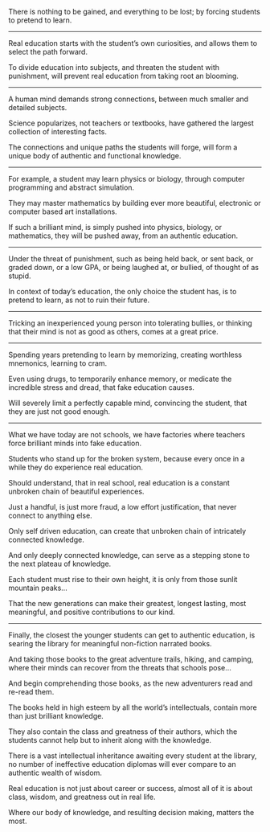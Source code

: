 There is nothing to be gained,
and everything to be lost; by forcing students to pretend to learn.

---

Real education starts with the student’s own curiosities,
and allows them to select the path forward.

To divide education into subjects, and threaten the student with punishment,
will prevent real education from taking root an blooming.

---

A human mind demands strong connections,
between much smaller and detailed subjects.

Science popularizes, not teachers or textbooks,
have gathered the largest collection of interesting facts.

The connections and unique paths the students will forge,
will form a unique body of authentic and functional knowledge.

---

For example, a student may learn physics or biology,
through computer programming and abstract simulation.

They may master mathematics by building ever more beautiful,
electronic or computer based art installations.

If such a brilliant mind, is simply pushed into physics, biology, or mathematics,
they will be pushed away, from an authentic education.

---

Under the threat of punishment, such as being held back, or sent back,
or graded down, or a low GPA, or being laughed at, or bullied, of thought of as stupid.

In context of today’s education, the only choice the student has,
is to pretend to learn, as not to ruin their future.

---

Tricking an inexperienced young person into tolerating bullies,
or thinking that their mind is not as good as others, comes at a great price.

---

Spending years pretending to learn by memorizing,
creating worthless mnemonics, learning to cram.

Even using drugs, to temporarily enhance memory,
or medicate the incredible stress and dread, that fake education causes.

Will severely limit a perfectly capable mind,
convincing the student, that they are just not good enough.

---

What we have today are not schools,
we have factories where teachers force brilliant minds into fake education.

Students who stand up for the broken system,
because every once in a while they do experience real education.

Should understand, that in real school,
real education is a constant unbroken chain of beautiful experiences.

Just a handful, is just more fraud,
a low effort justification, that never connect to anything else.

Only self driven education,
can create that unbroken chain of intricately connected knowledge.

And only deeply connected knowledge,
can serve as a stepping stone to the next plateau of knowledge.

Each student must rise to their own height,
it is only from those sunlit mountain peaks…

That the new generations can make their greatest, longest lasting,
most meaningful, and positive contributions to our kind.

---

Finally, the closest the younger students can get to authentic education,
is searing the library for meaningful non-fiction narrated books.

And taking those books to the great adventure trails, hiking, and camping,
where their minds can recover from the threats that schools pose…

And begin comprehending those books,
as the new adventurers read and re-read them.

The books held in high esteem by all the world’s intellectuals,
contain more than just brilliant knowledge.

They also contain the class and greatness of their authors,
which the students cannot help but to inherit along with the knowledge.

There is a vast intellectual inheritance awaiting every student at the library,
no number of ineffective education diplomas will ever compare to an authentic wealth of wisdom.

Real education is not just about career or success,
almost all of it is about class, wisdom, and greatness out in real life.

Where our body of knowledge, and resulting decision making,
matters the most.
